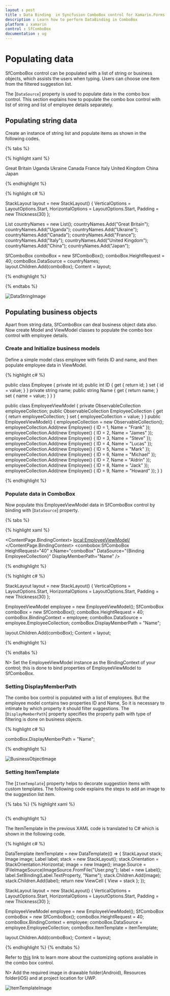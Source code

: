 ```yaml
---
layout : post
title : Data Binding  in Syncfusion ComboBox control for Xamarin.Forms
description : Learn how to perform DataBinding in ComboBox
platform : xamarin
control : SfComboBox
documentation : ug
---
```


# Populating data

SfComboBox control can be populated with a list of string or business objects, which assists the users when typing. Users can choose one item from the filtered suggestion list.

The [`DataSource`] property is used to populate data in the combo box control. This section explains how to populate the combo box control with list of string and list of employee details separately.

## Populating string data

Create an instance of string list and populate items as shown in the following codes. 

{% tabs %}

{% highlight xaml %}

<StackLayout VerticalOptions="Start" HorizontalOptions="Start" Padding="30"> 
       <combobox:SfComboBox HeightRequest="40" x:Name="comboBox"> 
            <combobox:SfComboBox.DataSource>
					<ListCollection:List x:TypeArguments="x:String">
                          <x:String> Great Britain </x:String>
                          <x:String> Uganda </x:String>
                          <x:String> Ukraine </x:String>
                          <x:String> Canada </x:String>
                          <x:String> France </x:String>
                          <x:String> Italy </x:String>
                          <x:String> United Kingdom </x:String>
                          <x:String> China </x:String>
                          <x:String> Japan </x:String>
                    </ListCollection:List>
        	</combobox:SfComboBox.DataSource>
	    </combobox:SfComboBox>
</StackLayout>

	
{% endhighlight %}

{% highlight c# %}

StackLayout layout = new StackLayout() 
{ 
	VerticalOptions = LayoutOptions.Start, 
	HorizontalOptions = LayoutOptions.Start, 
	Padding = new Thickness(30) 
}; 

List<String> countryNames = new List<String>(); 
countryNames.Add("Great Britain"); 
countryNames.Add("Uganda"); 
countryNames.Add("Ukraine"); 
countryNames.Add("Canada"); 
countryNames.Add("France"); 
countryNames.Add("Italy"); 
countryNames.Add("United Kingdom"); 
countryNames.Add("China"); 
countryNames.Add("Japan"); 

SfComboBox comboBox = new SfComboBox();
comboBox.HeightRequest = 40;
comboBox.DataSource = countryNames;
layout.Children.Add(comboBox); 
Content = layout;


{% endhighlight %}

{% endtabs %}

![DataStringImage](images/Populating-Data/populating-data-string.png)

## Populating business objects

Apart from string data, SfComboBox can deal business object data also. Now create Model and ViewModel classes to populate the combo box control with employee details. 

### Create and Initialize business models 

Define a simple model class employee with fields ID and name, and then populate employee data in ViewModel. 

{% highlight c# %}

public class Employee
{
private int id;
public int ID
{
	get { return id; }
	set { id = value; }
}
private string name;
public string Name
{
	get { return name; }
	set { name = value; }
}
}

public class EmployeeViewModel
{
private ObservableCollection<Employee> employeeCollection;
public ObservableCollection<Employee> EmployeeCollection
{
	get { return employeeCollection; }
	set { employeeCollection = value; }
}
public EmployeeViewModel()
{
	employeeCollection = new ObservableCollection<Employee>();
	employeeCollection.Add(new Employee() { ID = 1, Name = "Frank" }); 
	employeeCollection.Add(new Employee() { ID = 2, Name = "James" }); 
	employeeCollection.Add(new Employee() { ID = 3, Name = "Steve" }); 
	employeeCollection.Add(new Employee() { ID = 4, Name = "Lucas" }); 
	employeeCollection.Add(new Employee() { ID = 5, Name = "Mark" }); 
	employeeCollection.Add(new Employee() { ID = 6, Name = "Michael" }); 
	employeeCollection.Add(new Employee() { ID = 7, Name = "Aldrin" }); 
	employeeCollection.Add(new Employee() { ID = 8, Name = "Jack" }); 
	employeeCollection.Add(new Employee() { ID = 9, Name = "Howard" }); 
}
}

{% endhighlight %}

### Populate data in ComboBox

Now populate this EmployeeViewModel data in SfComboBox control by binding with [`DataSource`] property. 

{% tabs %}

{% highlight xaml %}

<ContentPage xmlns="http://xamarin.com/schemas/2014/forms" 
             xmlns:x="http://schemas.microsoft.com/winfx/2009/xaml" 
             xmlns:combobox="clr-namespace:Syncfusion.XForms.ComboBox;assembly=Syncfusion.SfComboBox.XForms"
             xmlns:local="clr-namespace:NamespaceName"            
             x:Class="NamespaceName.ClassName">
<ContentPage.BindingContext>
    <local:EmployeeViewModel/>
 </ContentPage.BindingContext>
<StackLayout VerticalOptions="Start" HorizontalOptions="Start" Padding="30">
	<combobox:SfComboBox HeightRequest="40" x:Name="comboBox" DataSource="{Binding EmployeeCollection}" DisplayMemberPath="Name" />
</StackLayout> 
</ContentPage>

{% endhighlight %}

{% highlight c# %}

StackLayout layout = new StackLayout()
{
	VerticalOptions = LayoutOptions.Start,
	HorizontalOptions = LayoutOptions.Start,
	Padding = new Thickness(30)
};

EmployeeViewModel employee = new EmployeeViewModel();
SfComboBox comboBox = new SfComboBox();
comboBox.HeightRequest = 40;
comboBox.BindingContext = employee;
comboBox.DataSource = employee.EmployeeCollection;
comboBox.DisplayMemberPath = "Name";

layout.Children.Add(comboBox);
Content = layout;

{% endhighlight %}

{% endtabs %}

N> Set the EmployeeViewModel instance as the BindingContext of your control; this is done to bind properties of EmployeeViewModel to SfComboBox.

### Setting DisplayMemberPath

The combo box control is populated with a list of employees. But the employee model contains two properties ID and Name, So it is necessary to intimate by which property it should filter suggestions. The [`DisplayMemberPath`] property specifies the property path with type of filtering is done on business objects.

{% highlight c# %}
	
comboBox.DisplayMemberPath = "Name";
	
{% endhighlight %}

![BusinessObjectImage](images/Populating-Data/populating-data-business-object.png)

### Setting ItemTemplate

The [`ItemTemplate`] property helps to decorate suggestion items with custom templates. The following code explains the steps to add an image to the suggestion list item.

{% tabs %}
{% highlight xaml %}

<StackLayout VerticalOptions="Start" HorizontalOptions="Start" Padding="30">
	<combobox:SfComboBox HeightRequest="40" x:Name="comboBox" DisplayMemberPath="Name" DataSource="{Binding EmployeeCollection}">
	<combobox:SfComboBox.ItemTemplate>
		<DataTemplate>
			<StackLayout Orientation="Horizontal">
				<Image Source="User.png" WidthRequest="12"/>
				<Label Text="{Binding Name}" />
			</StackLayout>
		</DataTemplate>
	</combobox:SfComboBox.ItemTemplate>
	</combobox:SfComboBox>
</StackLayout>

{% endhighlight %}

The ItemTemplate in the previous XAML code is translated to C# which is shown in the following code.

{% highlight c# %}

DataTemplate itemTemplate = new DataTemplate(() =>
{
	StackLayout stack;
	Image image;
	Label label;
	stack = new StackLayout();
	stack.Orientation = StackOrientation.Horizontal;
	image = new Image();
	image.Source = (FileImageSource)ImageSource.FromFile("User.png");
	label = new Label();
	label.SetBinding(Label.TextProperty, "Name");
	stack.Children.Add(image);
	stack.Children.Add(label);
	return new ViewCell { View = stack };
});

StackLayout layout = new StackLayout() 
{ 
	VerticalOptions = LayoutOptions.Start, 
	HorizontalOptions = LayoutOptions.Start, 
	Padding = new Thickness(30) 
}; 

EmployeeViewModel employee = new EmployeeViewModel();
SfComboBox comboBox = new SfComboBox();
comboBox.HeightRequest = 40;
comboBox.BindingContext = employee;
comboBox.DataSource = employee.EmployeeCollection;
comboBox.ItemTemplate = itemTemplate;

layout.Children.Add(comboBox);
Content = layout;

{% endhighlight %}
{% endtabs %}

Refer to [this](https://help.syncfusion.com/xamarin/sfcombobox/customizing-combobox) link to learn more about the customizing options available in the combo box control.

N> Add the required image in drawable folder(Android), Resources folder(iOS) and at project location for UWP.

![ItemTemplateImage](images/Populating-Data/item-template.png)